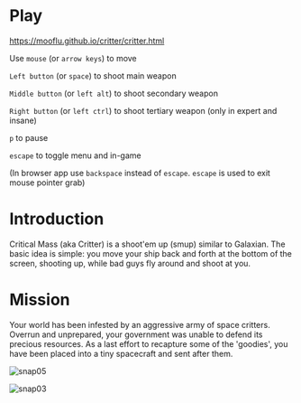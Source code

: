 # Play
https://mooflu.github.io/critter/critter.html

Use `mouse` (or `arrow keys`) to move

`Left button` (or `space`) to shoot main weapon

`Middle button` (or `left alt`) to shoot secondary weapon

`Right button` (or `left ctrl`) to shoot tertiary weapon (only in expert and insane)

`p` to pause

`escape` to toggle menu and in-game

(In browser app use `backspace` instead of `escape`. `escape` is used to exit mouse pointer grab)

# Introduction
Critical Mass (aka Critter) is a shoot'em up (smup) similar to Galaxian.
The basic idea is simple: you move your ship back and forth at the bottom of the screen, shooting up, while bad guys fly around and shoot at you.

# Mission
Your world has been infested by an aggressive army of space critters.
Overrun and unprepared, your government was unable to defend its precious resources.
As a last effort to recapture some of the 'goodies', you have been placed into a tiny spacecraft and sent after them.

![snap05](https://github.com/mooflu/critter/assets/693717/24cb95ec-6e12-4288-ae29-7020091dd2c4)

![snap03](https://github.com/mooflu/critter/assets/693717/45c52a1a-15ad-428e-8b60-d51dc2dfdfaf)
